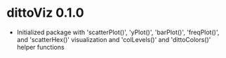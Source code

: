 # dittoViz 0.1.0

* Initialized package with 'scatterPlot()', 'yPlot()', 'barPlot()', 'freqPlot()', and 'scatterHex()' visualization and 'colLevels()' and 'dittoColors()' helper functions
